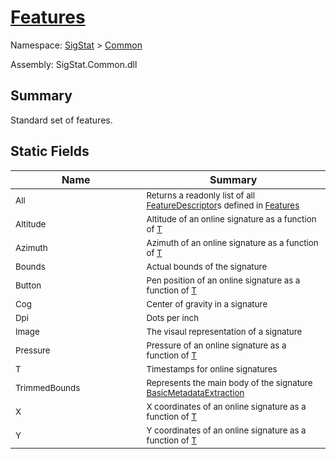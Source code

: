 # [Features](./Features.md)

Namespace: [SigStat]() > [Common](./README.md)

Assembly: SigStat.Common.dll

## Summary
Standard set of features.

## Static Fields

| Name | Summary | 
| --- | --- | 
| <sub>All</sub><img style="cursor:not-allowed;" width=200/>| <sub>Returns a readonly list of all [FeatureDescriptor](https://github.com/hargitomi97/sigstat/blob/master/docs/md/SigStat/Common/FeatureDescriptor.md)s defined in [Features](https://github.com/hargitomi97/sigstat/blob/master/docs/md/SigStat/Common/Features.md)</sub>| <br>
| <sub>Altitude</sub><img style="cursor:not-allowed;" width=200/>| <sub>Altitude of an online signature as a function of [T](https://github.com/hargitomi97/sigstat/blob/master/docs/md/SigStat/Common/Features.md)</sub>| <br>
| <sub>Azimuth</sub><img style="cursor:not-allowed;" width=200/>| <sub>Azimuth of an online signature as a function of [T](https://github.com/hargitomi97/sigstat/blob/master/docs/md/SigStat/Common/Features.md)</sub>| <br>
| <sub>Bounds</sub><img style="cursor:not-allowed;" width=200/>| <sub>Actual bounds of the signature</sub>| <br>
| <sub>Button</sub><img style="cursor:not-allowed;" width=200/>| <sub>Pen position of an online signature as a function of [T](https://github.com/hargitomi97/sigstat/blob/master/docs/md/SigStat/Common/Features.md)</sub>| <br>
| <sub>Cog</sub><img style="cursor:not-allowed;" width=200/>| <sub>Center of gravity in a signature</sub>| <br>
| <sub>Dpi</sub><img style="cursor:not-allowed;" width=200/>| <sub>Dots per inch</sub>| <br>
| <sub>Image</sub><img style="cursor:not-allowed;" width=200/>| <sub>The visaul representation of a signature</sub>| <br>
| <sub>Pressure</sub><img style="cursor:not-allowed;" width=200/>| <sub>Pressure of an online signature as a function of [T](https://github.com/hargitomi97/sigstat/blob/master/docs/md/SigStat/Common/Features.md)</sub>| <br>
| <sub>T</sub><img style="cursor:not-allowed;" width=200/>| <sub>Timestamps for online signatures</sub>| <br>
| <sub>TrimmedBounds</sub><img style="cursor:not-allowed;" width=200/>| <sub>Represents the main body of the signature [BasicMetadataExtraction](https://github.com/hargitomi97/sigstat/blob/master/docs/md/SigStat/Common/BasicMetadataExtraction.md)</sub>| <br>
| <sub>X</sub><img style="cursor:not-allowed;" width=200/>| <sub>X coordinates of an online signature as a function of [T](https://github.com/hargitomi97/sigstat/blob/master/docs/md/SigStat/Common/Features.md)</sub>| <br>
| <sub>Y</sub><img style="cursor:not-allowed;" width=200/>| <sub>Y coordinates of an online signature as a function of [T](https://github.com/hargitomi97/sigstat/blob/master/docs/md/SigStat/Common/Features.md)</sub>| <br>



